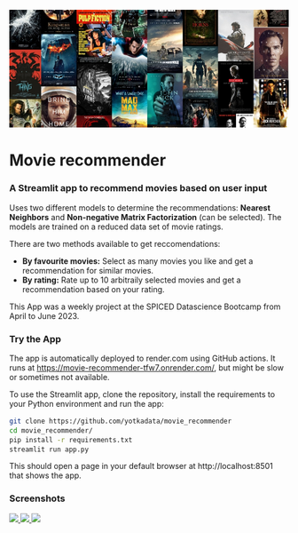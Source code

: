 ![Cover collage](data/cover_collage.jpg)

# Movie recommender

### A Streamlit app to recommend movies based on user input

Uses two different models to determine the recommendations: **Nearest Neighbors** and **Non-negative Matrix Factorization** (can be selected). The models are trained on a reduced data set of movie ratings.

There are two methods available to get reccomendations:

- **By favourite movies:** Select as many movies you like and get a recommendation for similar movies.
- **By rating:** Rate up to 10 arbitraily selected movies and get a recommendation based on your rating.

This App was a weekly project at the SPICED Datascience Bootcamp from April to June 2023.

### Try the App

The app is automatically deployed to render.com using GitHub actions. It runs at https://movie-recommender-tfw7.onrender.com/, but might be slow or sometimes not available.

To use the Streamlit app, clone the repository, install the requirements to your Python environment and run the app:

```bash
git clone https://github.com/yotkadata/movie_recommender
cd movie_recommender/
pip install -r requirements.txt
streamlit run app.py
```

This should open a page in your default browser at http://localhost:8501 that shows the app.

### Screenshots

<p float="left">
  <a href="https://github.com/yotkadata/movie_recommender/blob/main/data/screenshots/frontpage.png">
    <img src="https://github.com/yotkadata/movie_recommender/blob/main/data/screenshots/frontpage.png?raw=true" width="250" />
  </a>
  <a href="https://github.com/yotkadata/movie_recommender/blob/main/data/screenshots/recommendation-by-favorite-movies.png">
    <img src="https://github.com/yotkadata/movie_recommender/blob/main/data/screenshots/recommendation-by-favorite-movies.png?raw=true" width="250" />
  </a>
  <a href="https://github.com/yotkadata/movie_recommender/blob/main/data/screenshots/method-by-rating.png">
    <img src="https://github.com/yotkadata/movie_recommender/blob/main/data/screenshots/method-by-rating.png?raw=true" width="250" />
  </a>
</p>
